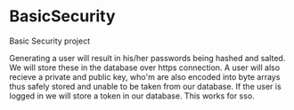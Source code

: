 # BasicSecurity
Basic Security project

Generating a user will result in his/her passwords being hashed and salted. We will store these in the database over https connection.
A user will also recieve a private and public key, who'm are also encoded into byte arrays thus safely stored and unable to be taken from our database.
If the user is logged in we will store a token in our database. This works for sso.
